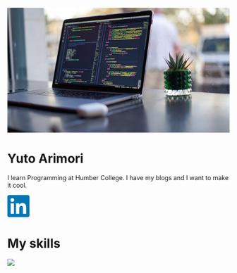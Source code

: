 ![This is programming images.](/images/programming.jpg)
# Yuto Arimori
I learn Programming at Humber College.
I have my blogs and I want to make it cool.

<a href="https://www.linkedin.com/in/yarimori/"><img style="height: 50px; width: 50px;" src="images/linkedin.png" alt="LinkedIn"></a>

# My skills

<img src="https://skillicons.dev/icons?i=html,css,js,react,ts,nodejs,php,laravel,cs,mysql,mongodb,github,vscode,dotnet,figma" /> <br /><br />

